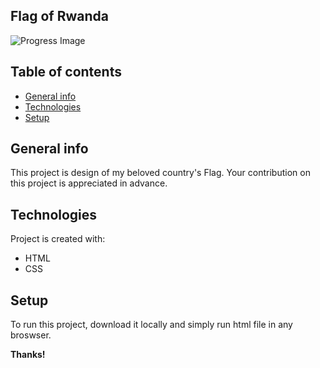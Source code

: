 ## Flag of Rwanda
![Progress Image](https://user-images.githubusercontent.com/82188274/209147798-748b427f-1942-463a-b9ad-82864329780f.png)
## Table of contents
* [General info](#general-info)
* [Technologies](#technologies)
* [Setup](#setup)

## General info
This project is design of my beloved country's Flag.
Your contribution on this project is appreciated in advance.
	
## Technologies
Project is created with:
* HTML
* CSS
	
## Setup
To run this project, download it locally and simply run html file in any broswser.

**Thanks!**
